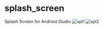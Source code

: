 # splash_screen
Splash Screen for Android Studio
![spl1](https://user-images.githubusercontent.com/112081615/187073074-2edcb866-b2d8-4fab-ae6a-1f3a9d675114.png)
![spl2](https://user-images.githubusercontent.com/112081615/187073099-8b2578b6-6f99-47e2-a8aa-e5afbf218b2e.png)
